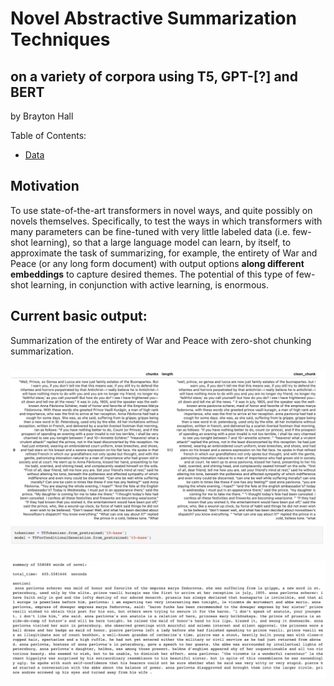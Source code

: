 # Novel Abstractive Summarization Techniques
## on a variety of corpora using T5, GPT-[?] and BERT
by Brayton Hall

Table of Contents:

- [Data](#data)

## Motivation
To use state-of-the-art transformers in novel ways, and quite possibly on novels themselves. Specifically, to test the ways in which transformers with many parameters can be fine-tuned with very little labeled data (i.e. few-shot learning), so that a large language model can learn, by itself, to approximate the task of summarizing, for example, the entirety of War and Peace (or any long form document) with output options **along different embeddings** to capture desired themes. The potential of this type of few-shot learning, in conjunction with active learning, is enormous. 
 

## Current basic output: <a name='data'></a>
Summarization of the entirety of War and Peace with zero-shot chunking summarization. 
### ![pic1](assets/wp1.png)
### ![pic2](assets/wp2.png)
